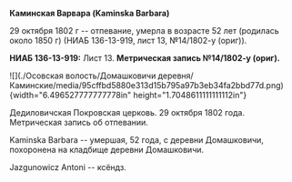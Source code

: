 **Каминская Варвара (Kaminska Barbara)**

29 октября 1802 г -- отпевание, умерла в возрасте 52 лет (родилась около
1850 г) (НИАБ 136-13-919, лист 13, №14/1802-у (ориг)).

**НИАБ 136-13-919:** Лист 13. **Метрическая запись №14/1802-у (ориг).**

![](./Осовская волость/Домашковичи деревня/Каминские/media/95cffbd5880e313d15b795a97b3eb34fa2bbd77d.png){width="6.496527777777778in"
height="1.7048611111111112in"}

Дедиловичская Покровская церковь. 29 октября 1802 года. Метрическая
запись об отпевании.

Kaminska Barbara -- умершая, 52 года, с деревни Домашковичи, похоронена
на кладбище деревни Домашковичи.

Jazgunowicz Antoni -- ксёндз.
